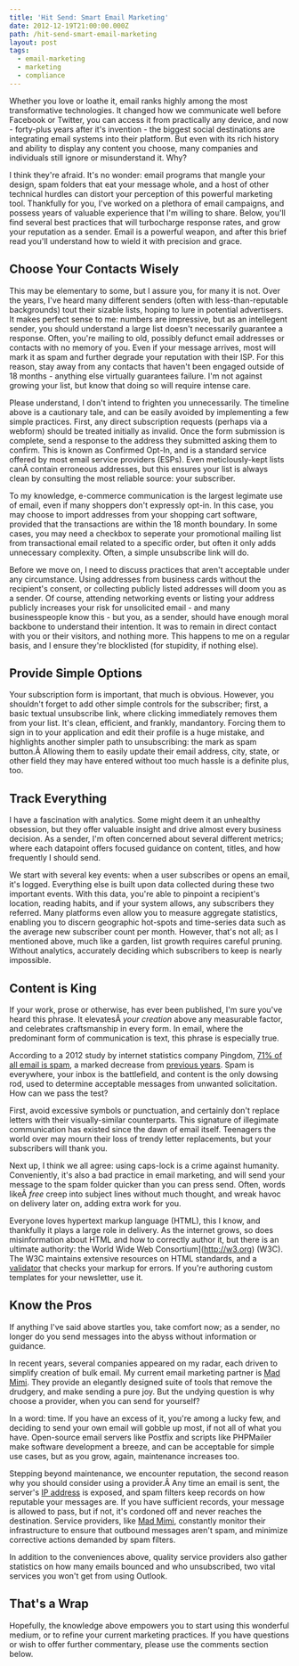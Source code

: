 ```yaml
---
title: 'Hit Send: Smart Email Marketing'
date: 2012-12-19T21:00:00.000Z
path: /hit-send-smart-email-marketing
layout: post
tags:
  - email-marketing
  - marketing
  - compliance
---
```

Whether you love or loathe it, email ranks highly among the most transformative technologies. It changed how we communicate well before Facebook or Twitter, you can access it from practically any device, and now - forty-plus years after it's invention - the biggest social destinations are integrating email systems into their platform. But even with its rich history and ability to display any content you choose, many companies and individuals still ignore or misunderstand it. Why?

I think they're afraid. It's no wonder: email programs that mangle your design, spam folders that eat your message whole, and a host of other technical hurdles can distort your perception of this powerful marketing tool. Thankfully for you, I've worked on a plethora of email campaigns, and possess years of valuable experience that I'm willing to share. Below, you'll find several best practices that will turbocharge response rates, and grow your reputation as a sender. Email is a powerful weapon, and after this brief read you'll understand how to wield it with precision and grace.

## Choose Your Contacts Wisely

This may be elementary to some, but I assure you, for many it is not. Over the years, I've heard many different senders (often with less-than-reputable backgrounds) tout their sizable lists, hoping to lure in potential advertisers. It makes perfect sense to me: numbers are impressive, but as an intellegent sender, you should understand a large list doesn't necessarily guarantee a response. Often, you're mailing to old, possibly defunct email addresses or contacts with no memory of you. Even if your message arrives, most will mark it as spam and further degrade your reputation with their ISP. For this reason, stay away from any contacts that haven't been engaged outside of 18 months - anything else virtually guarantees failure. I'm not against growing your list, but know that doing so will require intense care.

Please understand, I don't intend to frighten you unnecessarily. The timeline above is a cautionary tale, and can be easily avoided by implementing a few simple practices. First, any direct subscription requests (perhaps via a webform) should be treated initially as invalid. Once the form submission is complete, send a response to the address they submitted asking them to confirm. This is known as Confirmed Opt-In, and is a standard service offered by most email service providers (ESPs). Even meticlously-kept lists canÂ contain erroneous addresses, but this ensures your list is always clean by consulting the most reliable source: your subscriber.

To my knowledge, e-commerce communication is the largest legimate use of email, even if many shoppers don't expressly opt-in. In this case, you may choose to import addresses from your shopping cart software, provided that the transactions are within the 18 month boundary. In some cases, you may need a checkbox to seperate your promotional mailing list from transactional email related to a specific order, but often it only adds unnecessary complexity. Often, a simple unsubscribe link will do.

Before we move on, I need to discuss practices that aren't acceptable under any circumstance. Using addresses from business cards without the recipient's consent, or collecting publicly listed addresses will doom you as a sender. Of course, attending networking events or listing your address publicly increases your risk for unsolicited email - and many businesspeople know this - but you, as a sender, should have enough moral backbone to understand their intention. It was to remain in direct contact with you or their visitors, and nothing more. This happens to me on a regular basis, and I ensure they're blocklisted (for stupidity, if nothing else).

## Provide Simple Options

Your subscription form is important, that much is obvious. However, you shouldn't forget to add other simple controls for the subscriber; first, a basic textual unsubscribe link, where clicking immediately removes them from your list. It's clean, efficient, and frankly, mandantory. Forcing them to sign in to your application and edit their profile is a huge mistake, and highlights another simpler path to unsubscribing: the mark as spam button.Â Allowing them to easily update their email address, city, state, or other field they may have entered without too much hassle is a definite plus, too.

## Track Everything

I have a fascination with analytics. Some might deem it an unhealthy obsession, but they offer valuable insight and drive almost every business decision. As a sender, I'm often concerned about several different metrics; where each datapoint offers focused guidance on content, titles, and how frequently I should send.

We start with several key events: when a user subscribes or opens an email, it's logged. Everything else is built upon data collected during these two important events. With this data, you're able to pinpoint a recipient's location, reading habits, and if your system allows, any subscribers they referred. Many platforms even allow you to measure aggregate statistics, enabling you to discern geographic hot-spots and time-series data such as the average new subscriber count per month. However, that's not all; as I mentioned above, much like a garden, list growth requires careful pruning. Without analytics, accurately deciding which subscribers to keep is nearly impossible.

## Content is King

If your work, prose or otherwise, has ever been published, I'm sure you've heard this phrase. It elevatesÂ *your creation* above any measurable factor, and celebrates craftsmanship in every form. In email, where the predominant form of communication is text, this phrase is especially true.

According to a 2012 study by internet statistics company Pingdom, [71% of all email is spam](http://royal.pingdom.com/2012/01/17/internet-2011-in-numbers), a marked decrease from [previous years](http://news.cnet.com/8301-1009_3-10249172-83.html). Spam is everywhere, your inbox is the battlefield, and content is the only dowsing rod, used to determine acceptable messages from unwanted solicitation. How can we pass the test?

First, avoid excessive symbols or punctuation, and certainly don't replace letters with their visually-similar counterparts. This signature of illegimate communication has existed since the dawn of email itself. Teenagers the world over may mourn their loss of trendy letter replacements, but your subscribers will thank you.

Next up, I think we all agree: using caps-lock is a crime against humanity. Conveniently, it's also a bad practice in email marketing, and will send your message to the spam folder quicker than you can press send. Often, words likeÂ *free* creep into subject lines without much thought, and wreak havoc on delivery later on, adding extra work for you.

Everyone loves hypertext markup language (HTML), this I know, and thankfully it plays a large role in delivery. As the internet grows, so does misinformation about HTML and how to correctly author it, but there is an ultimate authority: the World Wide Web Consortium](http://w3.org) (W3C). The W3C maintains extensive resources on HTML standards, and a [validator](http://validator.w3.org) that checks your markup for errors. If you're authoring custom templates for your newsletter, use it.

## Know the Pros

If anything I've said above startles you, take comfort now; as a sender, no longer do you send messages into the abyss without information or guidance.

In recent years, several companies appeared on my radar, each driven to simplify creation of bulk email. My current email marketing partner is [Mad Mimi](https://madmimi.com/r/d800149d2f947ad4d64f34668f8b20f6). They provide an elegantly designed suite of tools that remove the drudgery, and make sending a pure joy. But the undying question is why choose a provider, when you can send for yourself?

In a word: time. If you have an excess of it, you're among a lucky few, and deciding to send your own email will gobble up most, if not all of what you have. Open-source email servers like Postfix and scripts like PHPMailer make software development a breeze, and can be acceptable for simple use cases, but as you grow, again, maintenance increases too.

Stepping beyond maintenance, we encounter reputation, the second reason why you should consider using a provider.Â Any time an email is sent, the server's [IP address](http://en.wikipedia.org/wiki/IP_address) is exposed, and spam filters keep records on how reputable your messages are. If you have sufficient records, your message is allowed to pass, but if not, it's cordoned off and never reaches the destination. Service providers, like [Mad Mimi](https://madmimi.com/r/d800149d2f947ad4d64f34668f8b20f6), constantly monitor their infrastructure to ensure that outbound messages aren't spam, and minimize corrective actions demanded by spam filters.

In addition to the conveniences above, quality service providers also gather statistics on how many emails bounced and who unsubscribed, two vital services you won't get from using Outlook.

## That's a Wrap

Hopefully, the knowledge above empowers you to start using this wonderful medium, or to refine your current marketing practices. If you have questions or wish to offer further commentary, please use the comments section below.
